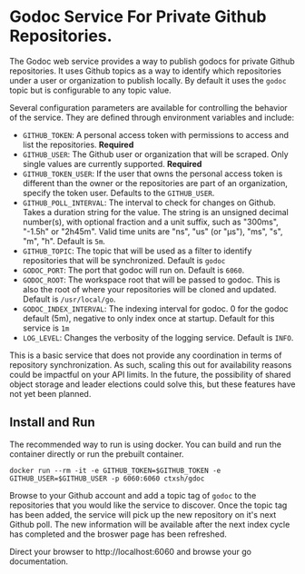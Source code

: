 # Godoc Service For Private Github Repositories.

The Godoc web service provides a way to publish godocs for private Github repositories.  It uses Github topics as a way to identify which repositories under a user or organization to publish locally.  By default it uses the `godoc` topic but is configurable to any topic value.

Several configuration parameters are available for controlling the behavior of the service.  They are defined through environment variables and include:

* `GITHUB_TOKEN`: A personal access token with permissions to access and list the repositories.  **Required**
* `GITHUB_USER`: The Github user or organization that will be scraped.  Only single values are currently supported. **Required**
* `GITHUB_TOKEN_USER`: If the user that owns the personal access token is different than the owner or the repositories are part of an organization, specify the token user.  Defaults to the `GITHUB_USER`.
* `GITHUB_POLL_INTERVAL`: The interval to check for changes on Github.  Takes a duration string for the value.  The string is an unsigned decimal number(s), with optional fraction and a unit suffix, such as "300ms", "-1.5h" or "2h45m". Valid time units are "ns", "us" (or "µs"), "ms", "s", "m", "h".  Default is `5m`.
* `GITHUB_TOPIC`: The topic that will be used as a filter to identify repositories that will be synchronized.  Default is `godoc`
* `GODOC_PORT`: The port that godoc will run on. Default is `6060`.
* `GODOC_ROOT`: The workspace root that will be passed to godoc.  This is also the root of where your repositories will be cloned and updated.  Default is `/usr/local/go`.
* `GODOC_INDEX_INTERVAL`: The indexing interval for godoc.  0 for the godoc default (5m), negative to only index once at startup.  Default for this service is `1m`
* `LOG_LEVEL`: Changes the verbosity of the logging service.  Default is `INFO`.

This is a basic service that does not provide any coordination in terms of repository synchronization.  As such, scaling this out for availability reasons could be impactful on your API limits.  In the future, the possibility of shared object storage and leader elections could solve this, but these features have not yet been planned.

## Install and Run

The recommended way to run is using docker.  You can build and run the container directly or run the prebuilt container.

```
docker run --rm -it -e GITHUB_TOKEN=$GITHUB_TOKEN -e GITHUB_USER=$GITHUB_USER -p 6060:6060 ctxsh/gdoc
```

Browse to your Github account and add a topic tag of `godoc` to the repositories that you would like the service to discover.  Once the topic tag has been added, the service will pick up the new repository on it's next Github poll.  The new information will be available after the next index cycle has completed and the broswer page has been refreshed.


Direct your browser to http://localhost:6060 and browse your go documentation.

